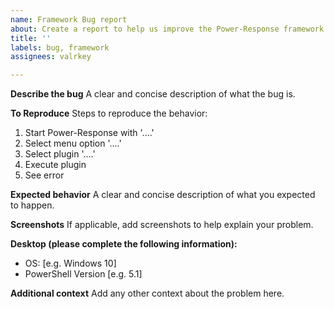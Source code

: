 ```yaml
---
name: Framework Bug report
about: Create a report to help us improve the Power-Response framework
title: ''
labels: bug, framework
assignees: valrkey

---
```


**Describe the bug**
A clear and concise description of what the bug is.

**To Reproduce**
Steps to reproduce the behavior:
1. Start Power-Response with '....'
2. Select menu option '....'
3. Select plugin '....'
4. Execute plugin
5. See error

**Expected behavior**
A clear and concise description of what you expected to happen.

**Screenshots**
If applicable, add screenshots to help explain your problem.

**Desktop (please complete the following information):**
 - OS: [e.g. Windows 10]
 - PowerShell Version [e.g. 5.1]

**Additional context**
Add any other context about the problem here.
